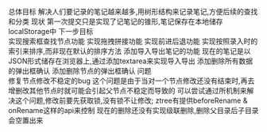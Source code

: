 总体目标
  解决人们要记录的笔记越来越多,用树形结构来记录笔记,方便后续的查找和分类
现状
  第一次提交只是实现了记笔记的锥形,笔记保存在本地储存localStorage中
下一步目标     
  实现搜索框查找节点功能
  实现拖拽拼接功能
  实现前进后退功能
  实现按照录入时的索引来排序,而非现在默认的排序方法
  添加导入导出笔记的功能
    现在的笔记是以JSON形式储存在浏览器上,通过添加textarea来实现导入导出
  添加删除所有数据的弹出框确认
  添加删除节点的弹出框确认
问题  
  修复节点修改不稳定的bug
    这个问题是由于当对一个节点修改还没有结束时,再去增删改其他节点时就可能会引起父节点不稳定而导致的
      可以尝试通过所机制来解决这个问题,修改前要先获取锁,没有锁不让修改;
        ztree有提供beforeRename & onRename这样的api来控制
  现在的删除还没有实现级联删除,删除父目录后子目录会空置出来
